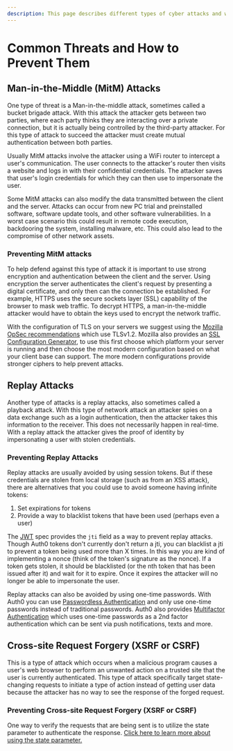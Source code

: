 ```yaml
---
description: This page describes different types of cyber attacks and what steps can be taken to prevent them.
---
```


# Common Threats and How to Prevent Them

## Man-in-the-Middle (MitM) Attacks 

One type of threat is a Man-in-the-middle attack, sometimes called a bucket brigade attack. With this attack the attacker gets between two parties, where each party thinks they are interacting over a private connection, but it is actually being controlled by the third-party attacker. For this type of attack to succeed the attacker must create mutual authentication between both parties. 

Usually MitM attacks involve the attacker using a WiFi router to intercept a user's communication. The user connects to the attacker's router then visits a website and logs in with their confidential credentials. The attacker saves that user's login credentials for which they can then use to impersonate the user.

Some MitM attacks can also modify the data transmitted between the client and the server. Attacks can occur from new PC trial and preinstalled software, software update tools, and other software vulnerabilities. In a worst case scenario this could result in remote code execution, backdooring the system, installing malware, etc. This could also lead to the compromise of other network assets.

### Preventing MitM attacks

To help defend against this type of attack it is important to use strong encryption and authentication between the client and the server. Using encryption the server authenticates the client's request by presenting a digital certificate, and only then can the connection be established.  For example, HTTPS uses the secure sockets layer (SSL) capability of the browser to mask web traffic. To decrypt HTTPS, a man-in-the-middle attacker would have to obtain the keys used to encrypt the network traffic.

With the configuration of TLS on your servers we suggest using the [Mozilla OpSec recommendations](https://wiki.mozilla.org/Security/Server_Side_TLS) which use TLSv1.2. Mozilla also provides an [SSL Configuration Generator](https://mozilla.github.io/server-side-tls/ssl-config-generator/), to use this first choose which platform your server is running and then choose the most modern configuration based on what your client base can support. The more modern configurations provide stronger ciphers to help prevent attacks.

## Replay Attacks

Another type of attacks is a replay attacks, also sometimes called a playback attack. With this type of network attack an attacker spies on a data exchange such as a login authentication, then the attacker takes this information to the receiver. This does not necessarily happen in real-time. With a replay attack the attacker gives the proof of identity by impersonating a user with stolen credentials.

### Preventing Replay Attacks

Replay attacks are usually avoided by using session tokens. But if these credentials are stolen from local storage (such as from an XSS attack), there are alternatives that you could use to avoid someone having infinite tokens:

1. Set expirations for tokens
2. Provide a way to blacklist tokens that have been used (perhaps even a user)

 The [JWT](/jwt) spec provides the `jti` field as a way to prevent replay attacks. Though Auth0 tokens don't currently don't return a jti, you can blacklist a jti to prevent a token being used more than X times. In this way you are kind of implementing a nonce (think of the token's signature as the nonce). If a token gets stolen, it should be blacklisted (or the nth token that has been issued after it) and wait for it to expire. Once it expires the attacker will no longer be able to impersonate the user.

 Replay attacks can also be avoided by using one-time passwords. With Auth0 you can use [Passwordless Authentication](/passwordless) and only use one-time passwords instead of traditional passwords. Auth0 also provides [Multifactor Authentication](multifactor-authentication) which uses one-time passwords as a 2nd factor authentication which can be sent via push notifications, texts and more.

 ## Cross-site Request Forgery (XSRF or CSRF)

 This is a type of attack which occurs when a malicious program causes a user's web browser to perform an unwanted action on a trusted site that the user is currently authenticated. This type of attack specifically target state-changing requests to initiate a type of action instead of getting user data because the attacker has no way to see the response of the forged request. 

 ### Preventing Cross-site Request Forgery (XSRF or CSRF)

 One way to verify the requests that are being sent is to utilize the state parameter to authenticate the response. [Click here to learn more about using the state parameter.](/protocols/oauth-state)
